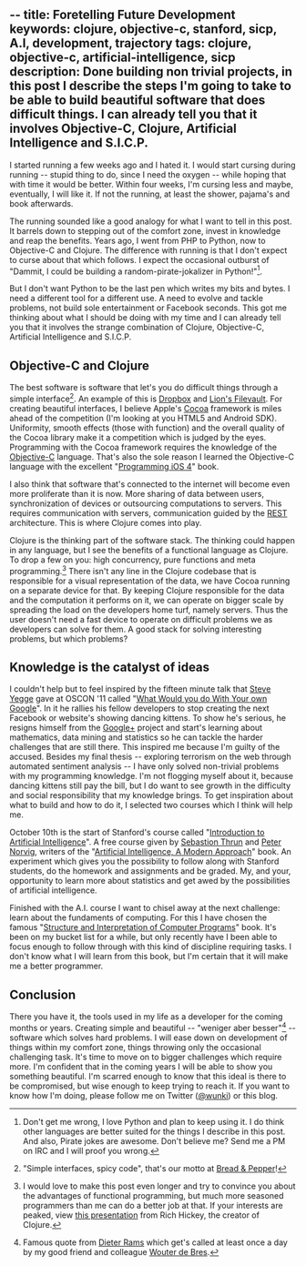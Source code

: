 --
title: Foretelling Future Development
keywords: clojure, objective-c, stanford, sicp, A.I, development, trajectory
tags: clojure, objective-c, artificial-intelligence, sicp
description: Done building non trivial projects, in this post I describe the steps I'm going to take to be able to build beautiful software that does difficult things. I can already tell you that it involves Objective-C, Clojure, Artificial Intelligence and S.I.C.P.
--

I started running a few weeks ago and I hated it. I would start cursing during running -- stupid thing to do, since I need the oxygen -- while hoping that with time it would be better. Within four weeks, I'm cursing less and maybe, eventually, I will like it. If not the running, at least the shower, pajama's and book afterwards.

The running sounded like a good analogy for what I want to tell in this post. It barrels down to stepping out of the comfort zone, invest in knowledge and reap the benefits. Years ago, I went from PHP to Python, now to Objective-C and Clojure. The difference with running is that I don't expect to curse about that which follows. I expect the occasional outburst of "Dammit, I could be building a random-pirate-jokalizer in Python!"[^1].

But I don't want Python to be the last pen which writes my bits and bytes. I need a different tool for a different use. A need to evolve and tackle problems, not build sole entertainment or Facebook seconds. This got me thinking about what I should be doing with my time and I can already tell you that it involves the strange combination of Clojure, Objective-C, Artificial Intelligence and S.I.C.P.

[^1]: Don't get me wrong, I love Python and plan to keep using it. I do think other languages are better suited for the things I describe in this post. And also, Pirate jokes are awesome. Don't believe me? Send me a PM on IRC and I will proof you wrong.

## Objective-C and Clojure

The best software is software that let's you do difficult things through a
simple interface[^2]. An example of this is [Dropbox] and
[Lion's Filevault]. For creating beautiful interfaces, I believe Apple's
[Cocoa] framework is miles ahead of the competition (I'm looking at you HTML5
and Android SDK). Uniformity, smooth effects (those with function) and the
overall quality of the Cocoa library make it a competition which is judged by
the eyes. Programming with the Cocoa framework requires the knowledge of the
[Objective-C] language. That's also the sole reason I learned the Objective-C
language with the excellent "[Programming iOS 4]" book.

I also think that software that's connected to the internet will become even
more proliferate than it is now. More sharing of data between users,
synchronization of devices or outsourcing computations to servers. This
requires communication with servers, communication guided by the [REST]
architecture. This is where Clojure comes into play.

Clojure is the thinking part of the software stack. The thinking could happen
in any language, but I see the benefits of a functional language as
Clojure. To drop a few on you: high concurrency, pure functions and meta
programming.[^3] There isn't any line in the Clojure codebase that is
responsible for a visual representation of the data, we have Cocoa running on
a separate device for that. By keeping Clojure responsible for the data and
the computation it performs on it, we can operate on bigger scale by spreading
the load on the developers home turf, namely servers. Thus the user doesn't
need a fast device to operate on difficult problems we as developers can solve
for them. A good stack for solving interesting problems, but which problems?

[^2]: "Simple interfaces, spicy code", that's our motto at [Bread & Pepper]!

[^3]: I would love to make this post even longer and try to convince you about
the advantages of functional programming, but much more seasoned programmers
than me can do a better job at that. If your interests are peaked, view
[this presentation] from Rich Hickey, the creator of Clojure.

## Knowledge is the catalyst of ideas

I couldn't help but to feel inspired by the fifteen minute talk that
[Steve Yegge] gave at OSCON '11 called
"[What Would you do With Your own Google]". In it he rallies his fellow
developers to stop creating the next Facebook or website's showing dancing
kittens. To show he's serious, he resigns himself from the [Google+] project
and start's learning about mathematics, data mining and statistics so he can
tackle the harder challenges that are still there. This inspired me because
I'm guilty of the accused. Besides my final thesis -- exploring terrorism on
the web through automated sentiment analysis -- I have only solved non-trivial
problems with my programming knowledge. I'm not flogging myself about it,
because dancing kittens still pay the bill, but I do want to see growth in the
difficulty and social responsibility that my knowledge brings. To get
inspiration about what to build and how to do it, I selected two courses which
I think will help me.

October 10th is the start of Stanford's course called
"[Introduction to Artificial Intelligence]". A free course given by
[Sebastion Thrun] and [Peter Norvig], writers of the
"[Artificial Intelligence, A Modern Approach]" book. An experiment which gives
you the possibility to follow along with Stanford students, do the homework
and assignments and be graded. My, and your, opportunity to learn more about
statistics and get awed by the possibilities of artificial intelligence.

Finished with the A.I. course I want to chisel away at the next challenge:
learn about the fundaments of computing. For this I have chosen the famous
"[Structure and Interpretation of Computer Programs]" book. It's been on my
bucket list for a while, but only recently have I been able to focus enough to
follow through with this kind of discipline requiring tasks. I don't know what
I will learn from this book, but I'm certain that it will make me a better
programmer.

## Conclusion

There you have it, the tools used in my life as a developer for the coming
months or years. Creating simple and beautiful -- "weniger aber besser"[^4] --
software which solves hard problems. I will ease down on development of things
within my comfort zone, things throwing only the occasional challenging
task. It's time to move on to bigger challenges which require more. I'm
confident that in the coming years I will be able to show you something
beautiful. I'm scarred enough to know that this ideal is there to be
compromised, but wise enough to keep trying to reach it. If you want to know
how I'm doing, please follow me on Twitter ([@wunki]) or this blog.

[^4]: Famous quote from [Dieter Rams] which get's called at least once a day by my good friend and colleague [Wouter de Bres].

[Bread & Pepper]: http://www.breadandpepper.com "Homepage of Bread & Pepper"
[Dropbox]: http://www.dropbox.com "Dropbox's Homepage"
[Lion's Filevault]: http://reviews.cnet.com/8301-13727_7-20081045-263/about-filevault-2-in-os-x-10.7-lion/ "CNET explains Filevault 2"
[Cocoa]: https://secure.wikimedia.org/wikipedia/en/wiki/Cocoa_%28API%29 "Wikipedia article of Cocoa"
[Objective-C]: http://developer.apple.com/library/mac/#documentation/Cocoa/Conceptual/ObjectiveC/Introduction/introObjectiveC.html "Introduction to Objective-C by Apple"
[Programming iOS 4]: http://www.amazon.com/dp/1449388434/?tag=wunki-20 "Programming iOS 4 on Amazon."
[Steve Yegge]: http://steve-yegge.blogspot.com/ "Steve Yegge's Blog"
[REST]: https://secure.wikimedia.org/wikipedia/en/wiki/Representational_State_Transfer "Wikipedia page explaining REST"
[this presentation]:
http://wiki.jvmlangsummit.com/images/a/ab/HickeyJVMSummit2009.pdf "PDF Slides of Rich Hickey's talk about Clojure"
[What would you do with your own Google]: http://www.youtube.com/watch?v=vKmQW_Nkfk8 "Video of the presentation at Youtube"
[Google+]: https://plus.google.com/ "Google+ homepage"
[Introduction to Artificial Intelligence]: http://www.ai-class.com/ "Homepage of the free course"
[Sebastion Thrun]: https://secure.wikimedia.org/wikipedia/en/wiki/Sebastian_Thrun "Wikipedia article about Sebastion Thrun"
[Peter Norvig]: https://secure.wikimedia.org/wikipedia/en/wiki/Peter_Norvig "Wikipedia article about Peter Norvig"
[Artificial Intelligence, A Modern Approach]: http://www.amazon.com/dp/0136042597/?tag=wunki-20 "Amazon page of the third edition"
[Structure and Interpretation of Computer Programs]: http://www.amazon.com/dp/0070004846/?tag=wunki-20 "Amazon page of the second edition"
[follow me]: http://twitter.com/#!/wunki_ "My Twitter account" 
[@wunki]: http://twitter.com/#!/wunki "My Twitter account"
[Dieter Rams]: https://secure.wikimedia.org/wikipedia/en/wiki/Dieter_Rams "Wikipedia article about Dieter Rams"
[Wouter de Bres]: http://wdeb.nl "Homepage of Wouter de Bres"
[Twitter]: http://twitter.com/#!/wunki_ "My Twitter account"
